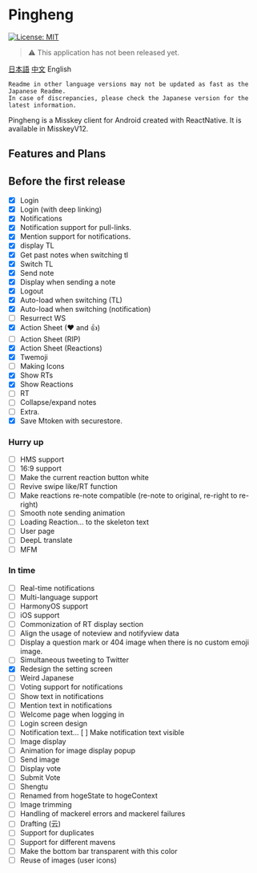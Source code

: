 # Pingheng

[![License: MIT](https://img.shields.io/badge/License-MIT-yellow.svg)](https://opensource.org/licenses/MIT)

> :warning: This application has not been released yet.

[日本語](Readme.md) [中文](Readme_CN.md) English

```text
Readme in other language versions may not be updated as fast as the Japanese Readme.
In case of discrepancies, please check the Japanese version for the latest information.
```

Pingheng is a Misskey client for Android created with ReactNative.
It is available in MisskeyV12.

## Features and Plans

## Before the first release

- [x] Login
- [x] Login (with deep linking)
- [x] Notifications
- [x] Notification support for pull-links.
- [x] Mention support for notifications.
- [x] display TL
- [x] Get past notes when switching tl
- [x] Switch TL
- [x] Send note
- [x] Display when sending a note
- [x] Logout
- [x] Auto-load when switching (TL)
- [x] Auto-load when switching (notification)
- [ ] Resurrect WS
- [x] Action Sheet (❤ and 👍)
- [ ] Action Sheet (RIP)
- [x] Action Sheet (Reactions)
- [x] Twemoji
- [ ] Making Icons
- [x] Show RTs
- [x] Show Reactions
- [ ] RT
- [ ] Collapse/expand notes
- [ ] Extra.
- [x] Save Mtoken with securestore.

### Hurry up

- [ ] HMS support
- [ ] 16:9 support
- [ ] Make the current reaction button white
- [ ] Revive swipe like/RT function
- [ ] Make reactions re-note compatible (re-note to original, re-right to re-right)
- [ ] Smooth note sending animation
- [ ] Loading Reaction... to the skeleton text
- [ ] User page
- [ ] DeepL translate
- [ ] MFM

### In time

- [ ] Real-time notifications
- [ ] Multi-language support
- [ ] HarmonyOS support
- [ ] iOS support
- [ ] Commonization of RT display section
- [ ] Align the usage of noteview and notifyview data
- [ ] Display a question mark or 404 image when there is no custom emoji image.
- [ ] Simultaneous tweeting to Twitter
- [x] Redesign the setting screen
- [ ] Weird Japanese
- [ ] Voting support for notifications
- [ ] Show text in notifications
- [ ] Mention text in notifications
- [ ] Welcome page when logging in
- [ ] Login screen design
- [ ] Notification text... [ ] Make notification text visible
- [ ] Image display
- [ ] Animation for image display popup
- [ ] Send image
- [ ] Display vote
- [ ] Submit Vote
- [ ] Shengtu
- [ ] Renamed from hogeState to hogeContext
- [ ] Image trimming
- [ ] Handling of mackerel errors and mackerel failures
- [ ] Drafting (云)
- [ ] Support for duplicates
- [ ] Support for different mavens
- [ ] Make the bottom bar transparent with this color
- [ ] Reuse of images (user icons)
